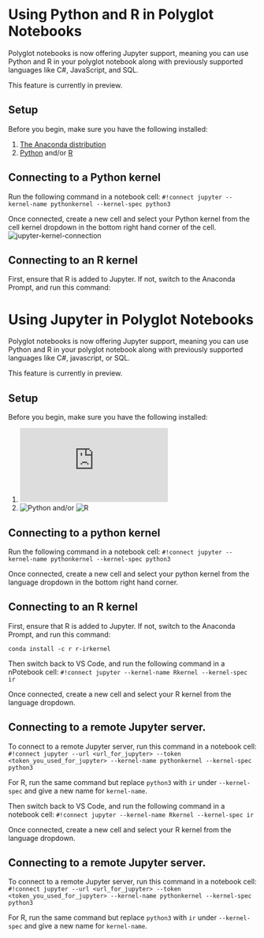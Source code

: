 # Using Python and R in Polyglot Notebooks 

Polyglot notebooks is now offering Jupyter support, meaning you can use Python and R in your polyglot notebook along with previously supported languages like C#, JavaScript, and SQL. 

This feature is currently in preview.

## Setup
Before you begin, make sure you have the following installed:
1. [The Anaconda distribution](https://docs.anaconda.com/free/anaconda/install/index.html)
2. [Python](https://www.python.org/downloads/) and/or [R](https://cran.r-project.org/)

## Connecting to a Python kernel
Run the following command in a notebook cell:
`#!connect jupyter --kernel-name pythonkernel --kernel-spec python3`

Once connected, create a new cell and select your Python kernel from the cell kernel dropdown in the bottom right hand corner of the cell.
![jupyter-kernel-connection](./images/connect-to-python)

## Connecting to an R kernel
First, ensure that R is added to Jupyter. If not, switch to the Anaconda Prompt, and run this command:
# Using Jupyter in Polyglot Notebooks 

Polyglot notebooks is now offering Jupyter support, meaning you can use Python and R in your polyglot notebook along with previously supported languages like C#, javascript, or SQL. 

This feature is currently in preview.

## Setup
Before you begin, make sure you have the following installed:
1. ![The Anaconda distribution](https://docs.anaconda.com/free/anaconda/install/index.html)
2. ![Python](https://www.python.org/downloads/) and/or ![R](https://cran.r-project.org/)

## Connecting to a python kernel
Run the following command in a notebook cell:
`#!connect jupyter --kernel-name pythonkernel --kernel-spec python3`

Once connected, create a new cell and select your python kernel from the language dropdown in the bottom right hand corner.

## Connecting to an R kernel
First, ensure that R is added to Jupyter. If not, switch to the Anaconda Prompt, and run this command:
```console
conda install -c r r-irkernel
```

Then switch back to VS Code, and run the following command in a nPotebook cell:
`#!connect jupyter --kernel-name Rkernel --kernel-spec ir`

Once connected, create a new cell and select your R kernel from the language dropdown.

## Connecting to a remote Jupyter server. 
To connect to a remote Jupyter server, run this command in a notebook cell:
`#!connect jupyter --url <url_for_jupyter> --token <token_you_used_for_jupyter> --kernel-name pythonkernel --kernel-spec python3`

For R, run the same command but replace `python3` with `ir` under `--kernel-spec` and give a new name for `kernel-name`.


Then switch back to VS Code, and run the following command in a notebook cell:
`#!connect jupyter --kernel-name Rkernel --kernel-spec ir`

Once connected, create a new cell and select your R kernel from the language dropdown.

## Connecting to a remote Jupyter server. 
To connect to a remote Jupyter server, run this command in a notebook cell:
`#!connect jupyter --url <url_for_jupyter> --token <token_you_used_for_jupyter> --kernel-name pythonkernel --kernel-spec python3`

For R, run the same command but replace `python3` with `ir` under `--kernel-spec` and give a new name for `kernel-name`.
